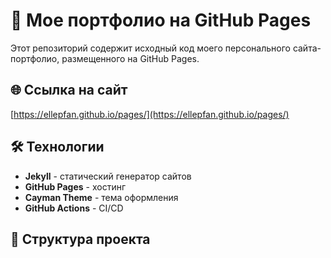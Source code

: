 # 🚀 Мое портфолио на GitHub Pages

Этот репозиторий содержит исходный код моего персонального сайта-портфолио, размещенного на GitHub Pages.

## 🌐 Ссылка на сайт

[https://ellepfan.github.io/pages/](https://ellepfan.github.io/pages/)

## 🛠️ Технологии

- **Jekyll** - статический генератор сайтов
- **GitHub Pages** - хостинг
- **Cayman Theme** - тема оформления
- **GitHub Actions** - CI/CD

## 📁 Структура проекта
